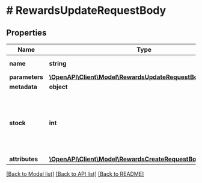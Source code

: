 # # RewardsUpdateRequestBody

## Properties

Name | Type | Description | Notes
------------ | ------------- | ------------- | -------------
**name** | **string** | Reward name. | [optional]
**parameters** | [**\OpenAPI\Client\Model\RewardsUpdateRequestBodyParameters**](RewardsUpdateRequestBodyParameters.md) |  | [optional]
**metadata** | **object** |  | [optional]
**stock** | **int** | The number of units of the product that you want to share as a reward. | [optional]
**attributes** | [**\OpenAPI\Client\Model\RewardsCreateRequestBodyAttributes**](RewardsCreateRequestBodyAttributes.md) |  | [optional]

[[Back to Model list]](../../README.md#models) [[Back to API list]](../../README.md#endpoints) [[Back to README]](../../README.md)
